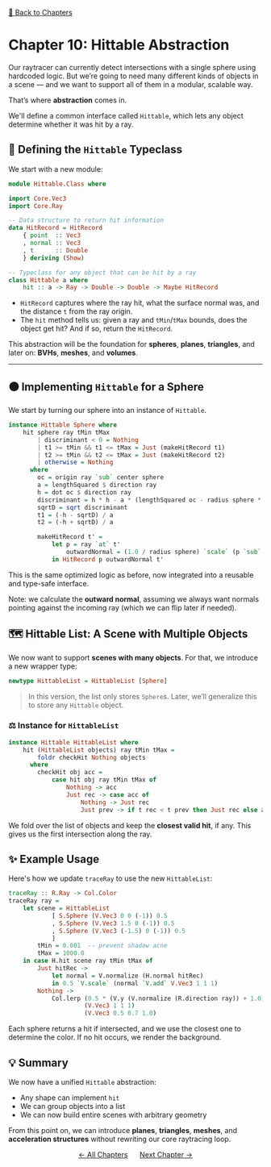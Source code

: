 [🔗 Back to Chapters](/README.md#-chapters)

# Chapter 10: Hittable Abstraction

Our raytracer can currently detect intersections with a single sphere using hardcoded logic. But we’re going to need many different kinds of objects in a scene — and we want to support all of them in a modular, scalable way.

That’s where **abstraction** comes in.

We'll define a common interface called `Hittable`, which lets any object determine whether it was hit by a ray.

## 🔢 Defining the `Hittable` Typeclass

We start with a new module:

```haskell
module Hittable.Class where

import Core.Vec3
import Core.Ray

-- Data structure to return hit information
data HitRecord = HitRecord
    { point  :: Vec3
    , normal :: Vec3
    , t      :: Double
    } deriving (Show)

-- Typeclass for any object that can be hit by a ray
class Hittable a where
    hit :: a -> Ray -> Double -> Double -> Maybe HitRecord
```

- `HitRecord` captures where the ray hit, what the surface normal was, and the distance `t` from the ray origin.
- The `hit` method tells us: given a ray and `tMin`/`tMax` bounds, does the object get hit? And if so, return the `HitRecord`.

This abstraction will be the foundation for **spheres**, **planes**, **triangles**, and later on: **BVHs**, **meshes**, and **volumes**.

---

## ⚫ Implementing `Hittable` for a Sphere

We start by turning our sphere into an instance of `Hittable`.

```haskell
instance Hittable Sphere where
    hit sphere ray tMin tMax
        | discriminant < 0 = Nothing
        | t1 >= tMin && t1 <= tMax = Just (makeHitRecord t1)
        | t2 >= tMin && t2 <= tMax = Just (makeHitRecord t2)
        | otherwise = Nothing
      where
        oc = origin ray `sub` center sphere
        a = lengthSquared $ direction ray
        h = dot oc $ direction ray
        discriminant = h * h - a * (lengthSquared oc - radius sphere * radius sphere)
        sqrtD = sqrt discriminant
        t1 = (-h - sqrtD) / a
        t2 = (-h + sqrtD) / a

        makeHitRecord t' =
            let p = ray `at` t'
                outwardNormal = (1.0 / radius sphere) `scale` (p `sub` center sphere)
            in HitRecord p outwardNormal t'
```

This is the same optimized logic as before, now integrated into a reusable and type-safe interface.

Note: we calculate the **outward normal**, assuming we always want normals pointing against the incoming ray (which we can flip later if needed).

## 🗺️ Hittable List: A Scene with Multiple Objects

We now want to support **scenes with many objects**. For that, we introduce a new wrapper type:

```haskell
newtype HittableList = HittableList [Sphere]
```

> In this version, the list only stores `Sphere`s. Later, we’ll generalize this to store any `Hittable` object.

### ⚖️ Instance for `HittableList`

```haskell
instance Hittable HittableList where
    hit (HittableList objects) ray tMin tMax =
        foldr checkHit Nothing objects
      where
        checkHit obj acc =
            case hit obj ray tMin tMax of
                Nothing -> acc
                Just rec -> case acc of
                    Nothing -> Just rec
                    Just prev -> if t rec < t prev then Just rec else acc
```

We fold over the list of objects and keep the **closest valid hit**, if any. This gives us the first intersection along the ray.

## ✨ Example Usage

Here's how we update `traceRay` to use the new `HittableList`:

```haskell
traceRay :: R.Ray -> Col.Color
traceRay ray =
    let scene = HittableList
            [ S.Sphere (V.Vec3 0 0 (-1)) 0.5
            , S.Sphere (V.Vec3 1.5 0 (-1)) 0.5
            , S.Sphere (V.Vec3 (-1.5) 0 (-1)) 0.5
            ]
        tMin = 0.001  -- prevent shadow acne
        tMax = 1000.0
    in case H.hit scene ray tMin tMax of
        Just hitRec ->
            let normal = V.normalize (H.normal hitRec)
            in 0.5 `V.scale` (normal `V.add` V.Vec3 1 1 1)
        Nothing ->
            Col.lerp (0.5 * (V.y (V.normalize (R.direction ray)) + 1.0))
                     (V.Vec3 1 1 1)
                     (V.Vec3 0.5 0.7 1.0)
```

Each sphere returns a hit if intersected, and we use the closest one to determine the color. If no hit occurs, we render the background.

## 💡 Summary

We now have a unified `Hittable` abstraction:

- Any shape can implement `hit`
- We can group objects into a list
- We can now build entire scenes with arbitrary geometry

From this point on, we can introduce **planes**, **triangles**, **meshes**, and **acceleration structures** without rewriting our core raytracing loop.

<div align="center">
  <a href="./09_simplifications_and_profiling.md">← All Chapters</a>&nbsp;&nbsp;&nbsp;&nbsp;&nbsp;
  <a href="./11_multiple_objects.md">Next Chapter →</a>
</div>
